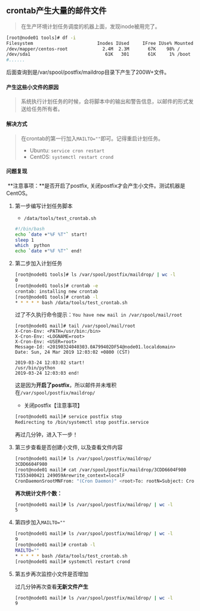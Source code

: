 ## crontab产生大量的邮件文件

> 在生产环境计划任务调度的机器上面，发现inode被用完了。

```bash
[root@node01 tools]# df -i
Filesystem                        Inodes IUsed     IFree IUse% Mounted on
/dev/mapper/centos-root             2.4M  2.3M       67K    98% /
/dev/sda1                            61K   301       61K     1% /boot
#......
```

后面查询到是/var/spool/postfix/maildrop目录下产生了200W+文件。

#### 产生这些小文件的原因

> 系统执行计划任务的时候，会将脚本中的输出和警告信息，以邮件的形式发送给任务所有者。

#### 解决方式

> 在crontab的第一行加入`MAILTO=""`即可。记得重启计划任务。
>
> - Ubuntu: `service cron restart`
> - CentOS: `systemctl restart crond`

#### 问题复现

​	**注意事项：**是否开启了postfix, 关闭postfix才会产生小文件。测试机器是CentOS。

1. 第一步编写计划任务脚本

   - `/data/tools/test_crontab.sh`

   ```bash
   #!/bin/bash
   echo `date +"%F %T"` start!
   sleep 1
   which  python
   echo `date +"%F %T"` end!
   ```

2. 第二步加入计划任务

   ```bash
   [root@node01 tools]# ls /var/spool/postfix/maildrop/ | wc -l
   0
   [root@node01 tools]# crontab -e
   crontab: installing new crontab
   [root@node01 tools]# crontab -l
   * * * * * bash /data/tools/test_crontab.sh
   ```

   过了不久执行命令提示：`You have new mail in /var/spool/mail/root`

   ```
   [root@node01 mail]# tail /var/spool/mail/root
   X-Cron-Env: <PATH=/usr/bin:/bin>
   X-Cron-Env: <LOGNAME=root>
   X-Cron-Env: <USER=root>
   Message-Id: <20190324040303.0A799402DF54@node01.localdomain>
   Date: Sun, 24 Mar 2019 12:03:02 +0800 (CST)
   
   2019-03-24 12:03:02 start!
   /usr/bin/python
   2019-03-24 12:03:03 end!
   ```

   这是因为**开启了postfix**，所以邮件并未堆积在`/var/spool/postfix/maildrop/`

   - 关闭postfix【注意事项】

   ```bash
   [root@node01 mail]# service postfix stop
   Redirecting to /bin/systemctl stop postfix.service
   ```

   再过几分钟，进入下一步！

3. 第三步查看是否创建小文件, 以及查看文件内容

   ```bash
   [root@node01 mail]# ls /var/spool/postfix/maildrop/
   3CDD6604F980
   [root@node01 mail]# cat /var/spool/postfix/maildrop/3CDD6604F980
   T1553400421 249059Arewrite_context=localF
   CronDaemonSrootMNFrom: "(Cron Daemon)" <root>To: rootN=Subject: Cron <root@node01> bash /data/tools/test_crontab.sh N'Content-Type: text/plain; charset=UTF-8NAuto-Submitted: auto-generatedNPrecedence: bulkN X-Cron-Env: <XDG_SESSION_ID=174>N)X-Cron-Env: <XDG_RUNTIME_DIR=/run/user/0>NX-Cron-Env: <LANG=en_US.UTF-8>N-Cron-Env: <SHELL=/bin/sh>NX-Cron-Env: <HOME=/root>N X-Cron-Env: <PATH=/usr/bin:/bin>NX-Cron-Env: <LOGNAME=root>NX-Cron-Env: <USER=root>NN2019-03-24 12:07:01 start!N/usr/bin/pythonN2019-03-24 12:07:02 end!XRrootE
   ```

   **再次统计文件个数：**

   ```bash
   [root@node01 mail]# ls /var/spool/postfix/maildrop/ | wc -l
   5
   ```

4. 第四步加入`MAILTO=""`

   ```bash
   [root@node01 mail]# ls /var/spool/postfix/maildrop/ | wc -l
   9
   [root@node01 mail]# crontab -l
   MAILTO=""
   * * * * * bash /data/tools/test_crontab.sh
   [root@node01 mail]# systemctl restart crond
   ```

5. 第五步再次监控小文件是否增加

   过几分钟再次查看**无新文件产生**

   ```bash
   [root@node01 mail]# ls /var/spool/postfix/maildrop/ | wc -l
   9
   ```
